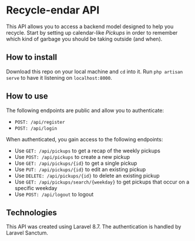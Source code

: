 # Recycle-endar API
This API allows you to access a backend model designed to help you recycle. Start by setting up calendar-like _Pickups_ in order to remember which kind of garbage you should be taking outside (and when).

## How to install
Download this repo on your local machine and <code>cd</code> into it. Run <code>php artisan serve</code> to have it listening on <code>localhost:8000</code>.

## How to use

The following endpoints are public and allow you to authenticate:
<ul>
    <li>
        <code>POST: /api/register</code>
    </li>
    <li>
        <code>POST: /api/login</code>
    </li>
</ul>

When authenticated, you gain access to the following endpoints:
<ul>
    <li>
        Use <code>GET: /api/pickups</code> to get a recap of the weekly pickups
    </li>
    <li>
        Use <code>POST: /api/pickups</code> to create a new pickup
    </li>
    <li>
        Use <code>GET: /api/pickups/{id}</code> to get a single pickup
    </li>
    <li>
        Use <code>PUT: /api/pickups/{id}</code> to edit an existing pickup
    </li>
    <li>
        Use <code>DELETE: /api/pickups/{id}</code> to delete an existing pickup
    </li>
    <li>
        Use <code>GET: /api/pickups/search/{weekday}</code> to get pickups that occur on a specific weekday
    </li>
    <li>
        Use <code>POST: /api/logout</code> to logout
    </li>
</ul>

## Technologies
This API was created using Laravel 8.7. The authentication is handled by Laravel Sanctum.
